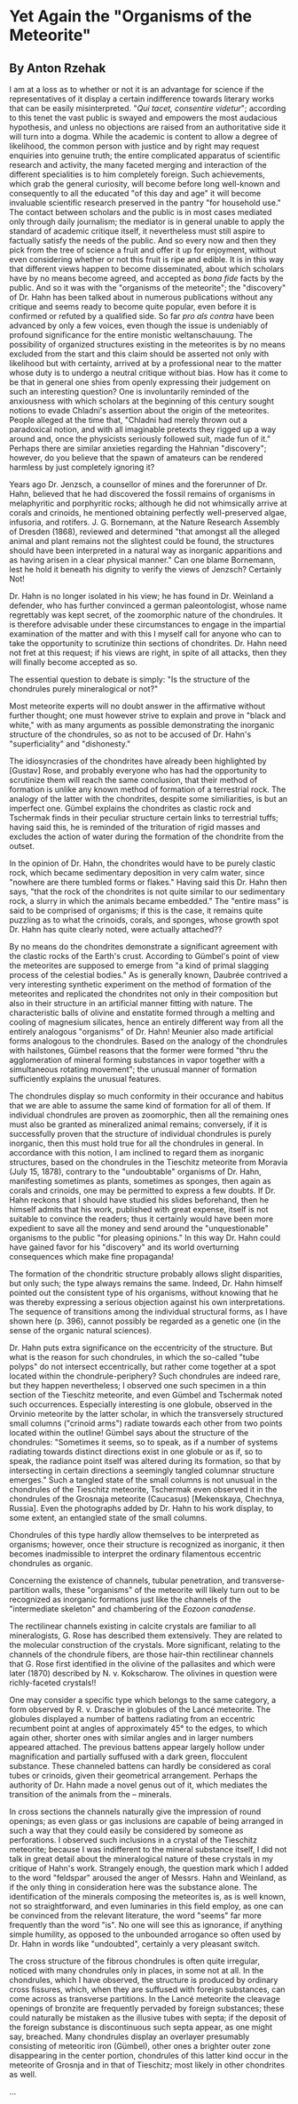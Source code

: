 # Yet Again the "Organisms of the Meteorite"

## By Anton Rzehak

I am at a loss as to whether or not it is an advantage for science if the representatives of it display a certain indifference towards literary works that can be easily misinterpreted. "_Qui tacet, consentire videtur_"; according to this tenet the vast public is swayed and empowers the most audacious hypothesis, and unless no objections are raised from an authoritative side it will turn into a dogma. While the academic is content to allow a degree of likelihood, the common person with justice and by right may request enquiries into genuine truth; the entire complicated apparatus of scientific research and activity, the many faceted merging and interaction of the different specialities is to him completely foreign. Such achievements, which grab the general curiosity, will become before long well-known and consequently to all the educated "of this day and age" it will become invaluable scientific research preserved in the pantry "for household use." The contact between scholars and the public is in most cases mediated only through daily journalism; the mediator is in general unable to apply the standard of academic critique itself, it nevertheless must still aspire to factually satisfy the needs of the public. And so every now and then they pick from the tree of science a fruit and offer it up for enjoyment, without even considering whether or not this fruit is ripe and edible. It is in this way that different views happen to become disseminated, about which scholars have by no means become agreed, and accepted as _bona fide_ facts by the public. And so it was with the "organisms of the meteorite"; the "discovery" of Dr. Hahn has been talked about in numerous publications without any critique and seems ready to become quite popular, even before it is confirmed or refuted by a qualified side. So far _pro als contra_ have been advanced by only a few voices, even though the issue is undeniably of profound significance for the entire monistic weltanschauung. The possibility of organized structures existing in the meteorites is by no means excluded from the start and this claim should be asserted not only with likelihood but with certainty, arrived at by a professional near to the matter whose duty is to undergo a neutral critique without bias. How has it come to be that in general one shies from openly expressing their judgement on such an interesting question? One is involuntarily reminded of the anxiousness with which scholars at the beginning of this century sought notions to evade Chladni's assertion about the origin of the meteorites. People alleged at the time that, "Chladni had merely thrown out a paradoxical notion, and with all imaginable pretexts they rigged up a way around and, once the physicists seriously followed suit, made fun of it." Perhaps there are similar anxieties regarding the Hahnian "discovery"; however, do you believe that the spawn of amateurs can be rendered harmless by just completely ignoring it?

Years ago Dr. Jenzsch, a counsellor of mines and the forerunner of Dr. Hahn, believed that he had discovered the fossil remains of organisms in melaphyritic and porphyritic rocks; although he did not whimsically arrive at corals and crinoids, he mentioned obtaining perfectly well-preserved algae, infusoria, and rotifers. J. G. Bornemann, at the Nature Research Assembly of Dresden (1868), reviewed and determined "that amongst all the alleged animal and plant remains not the slightest could be found, the structures should have been interpreted in a natural way as inorganic apparitions and as having arisen in a clear physical manner." Can one blame Bornemann, lest he hold it beneath his dignity to verify the views of Jenzsch? Certainly Not!

Dr. Hahn is no longer isolated in his view; he has found in Dr. Weinland a defender, who has further convinced a german paleontologist, whose name regrettably was kept secret, of the zoomorphic nature of the chondrules. It is therefore advisable under these circumstances to engage in the impartial examination of the matter and with this I myself call for anyone who can to take the opportunity to scrutinize thin sections of chondrites. Dr. Hahn need not fret at this request; if his views are right, in spite of all attacks, then they will finally become accepted as so.

The essential question to debate is simply: "Is the structure of the chondrules purely mineralogical or not?" 

Most meteorite experts will no doubt answer in the affirmative without further thought; one must however strive to explain and prove in "black and white," with as many arguments as possible demonstrating the inorganic structure of the chondrules, so as not to be accused of Dr. Hahn's "superficiality" and "dishonesty."

The idiosyncrasies of the chondrites have already been highlighted by [Gustav] Rose, and probably everyone who has had the opportunity to scrutinize them will reach the same conclusion, that their method of formation is unlike any known method of formation of a terrestrial rock. The analogy of the latter with the chondrites, despite some similiarities, is but an imperfect one. Gümbel explains the chondrites as clastic rock and Tschermak finds in their peculiar structure certain links to terrestrial tuffs; having said this, he is reminded of the trituration of rigid masses and excludes the action of water during the formation of the chondrite from the outset.

In the opinion of Dr. Hahn, the chondrites would have to be purely clastic rock, which became sedimentary deposition in very calm water, since "nowhere are there tumbled forms or flakes." Having said this Dr. Hahn then says, "that the rock of the chondrites is not quite similar to our sedimentary rock, a slurry in which the animals became embedded." The "entire mass" is said to be comprised of organisms; if this is the case, it remains quite puzzling as to what the crinoids, corals, and sponges, whose growth spot Dr. Hahn has quite clearly noted, were actually attached??

By no means do the chondrites demonstrate a significant agreement with the clastic rocks of the Earth's crust. According to Gümbel's point of view the meteorites are supposed to emerge from "a kind of primal slagging process of the celestial bodies." As is generally known, Daubrée contrived a very interesting synthetic experiment on the method of formation of the meteorites and replicated the chondrites not only in their composition but also in their structure in an artificial manner fitting with nature. The characteristic balls of olivine and enstatite formed through a melting and cooling of magnesium silicates, hence an entirely different way from all the entirely analogous "organisms" of Dr. Hahn! Meunier also made artificial forms analogous to the chondrules. Based on the analogy of the chondrules with hailstones, Gümbel reasons that the former were formed "thru the agglomeration of mineral forming substances in vapor together with a simultaneous rotating movement"; the unusual manner of formation sufficiently explains the unusual features.

The chondrules display so much conformity in their occurance and habitus that we are able to assume the same kind of formation for all of them. If individual chondrules are proven as zoomorphic, then all the remaining ones must also be granted as mineralized animal remains; conversely, if it is successfully proven that the structure of individual chondrules is purely inorganic, then this must hold true for all the chondrules in general. In accordance with this notion, I am inclined to regard them as inorganic structures, based on the chondrules in the Tieschitz meteorite from Moravia (July 15, 1878), contrary to the "undoubtable" organisms of Dr. Hahn, manifesting sometimes as plants, sometimes as sponges, then again as corals and crinoids, one may be permitted to express a few doubts. If Dr. Hahn reckons that I should have studied his slides beforehand, then he himself admits that his work, published with great expense, itself is not suitable to convince the readers; thus it certainly would have been more expedient to save all the money and send around the "unquestionable" organisms to the public "for pleasing opinions." In this way Dr. Hahn could have gained favor for his "discovery" and its world overturning consequences which make fine propaganda!

The formation of the chondritic structure probably allows slight disparities, but only such; the type always remains the same. Indeed, Dr. Hahn himself pointed out the consistent type of his organisms, without knowing that he was thereby expressing a serious objection against his own interpretations. The sequence of transitions among the individual structural forms, as I have shown here (p. 396), cannot possibly be regarded as a genetic one (in the sense of the organic natural sciences).

Dr. Hahn puts extra significance on the eccentricity of the structure. But what is the reason for such chondrules, in which the so-called "tube polyps" do not intersect eccentrically, but rather come together at a spot located within the chondrule-periphery? Such chondrules are indeed rare, but they happen nevertheless; I observed one such specimen in a thin section of the Tieschitz meteorite, and even Gümbel and Tschermak noted such occurrences. Especially interesting is one globule, observed in the Orvinio meteorite by the latter scholar, in which the transversely structured small columns ("crinoid arms") radiate towards each other from two points located within the outline! Gümbel says about the structure of the chondrules: "Sometimes it seems, so to speak, as if a number of systems radiating towards distinct directions exist in one globule or as if, so to speak, the radiance point itself was altered during its formation, so that by intersecting in certain directions a seemingly tangled columnar structure emerges." Such a tangled state of the small columns is not unusual in the chondrules of the Tieschitz meteorite, Tschermak even observed it in the chondrules of the Grosnaja meteorite (Caucasus) [Mekenskaya, Chechnya, Russia]. Even the photographs added by Dr. Hahn to his work display, to some extent, an entangled state of the small columns. 

Chondrules of this type hardly allow themselves to be interpreted as organisms; however, once their structure is recognized as inorganic, it then becomes inadmissible to interpret the ordinary filamentous eccentric chondrules as organic.

Concerning the existence of channels, tubular penetration, and transverse-partition walls, these "organisms" of the meteorite will likely turn out to be recognized as inorganic formations just like the channels of the "intermediate skeleton" and chambering of the _Eozoon canadense_.

The rectilinear channels existing in calcite crystals are familiar to all mineralogists, G. Rose has described them extensively. They are related to the molecular construction of the crystals. More significant, relating to the channels of the chondrule fibers, are those hair-thin rectilinear channels that G. Rose first identified in the olivine of the pallasites and which were later (1870) described by N. v. Kokscharow. The olivines in question were richly-faceted crystals!!

One may consider a specific type which belongs to the same category, a form observed by R. v. Drasche in globules of the Lancé meteorite. The globules displayed a number of battens radiating from an eccentric recumbent point at angles of approximately 45° to the edges, to which again other, shorter ones with similar angles and in larger numbers appeared attached. The previous battens appear largely hollow under magnification and partially suffused with a dark green, flocculent substance. These channeled battens can hardly be considered as coral tubes or crinoids, given their geometrical arrangement. Perhaps the authority of Dr. Hahn made a novel genus out of it, which mediates the transition of the animals from the – minerals.  

In cross sections the channels naturally give the impression of round openings; as even glass or gas inclusions are capable of being arranged in such a way that they could easily be considered by someone as perforations. I observed such inclusions in a crystal of the Tieschitz meteorite; because I was indifferent to the mineral substance itself, I did not talk in great detail about the mineralogical nature of these crystals in my critique of Hahn's work. Strangely enough, the question mark which I added to the word "feldspar" aroused the anger of Messrs. Hahn and Weinland, as if the only thing in consideration here was the substance alone. The identification of the minerals composing the meteorites is, as is well known, not so straightforward, and even luminaries in this field employ, as one can be convinced from the relevant literature, the word "seems" far more frequently than the word "is". No one will see this as ignorance, if anything simple humility, as opposed to the unbounded arrogance so often used by Dr. Hahn in words like "undoubted", certainly a very pleasant switch.

The cross structure of the fibrous chondrules is often quite irregular, noticed with many chondrules only in places, in some not at all. In the chondrules, which I have observed, the structure is produced by ordinary cross fissures, which, when they are suffused with foreign substances, can come across as transverse partitions. In the Lancé meteorite the cleavage openings of bronzite are frequently pervaded by foreign substances; these could naturally be mistaken as the illusive tubes with septa; if the deposit of the foreign substance is discontinuous such septa appear, as one might say, breached. Many chondrules display an overlayer presumably consisting of meteoritic iron (Gümbel), other ones a brighter outer zone disappearing in the center portion, chondrules of this latter kind occur in the meteorite of Grosnja and in that of Tieschitz; most likely in other chondrites as well.

...
